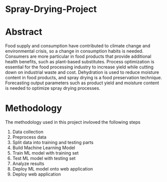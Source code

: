 # Spray-Drying-Project

# Abstract
<p>
Food supply and consumption have contributed to climate change and environmental crisis, so a change in consumption habits is needed. Consumers are more particular in food products that provide additional health benefits, such as plant-based substitutes. Process optimization is essential for the food processing industry to increase yield while cutting down on industrial waste and cost. Dehydration is used to reduce moisture content in food products, and spray drying is a food preservation technique. Forecasting output parameters such as product yield and moisture content is needed to optimize spray drying processes.
</p>

# Methodology

<p>
The methodology used in this project invloved the following steps
</p>

1. Data collection
2. Preprocess data
3. Split data into training and testing parts
4. Build Machine Learning Model
5. Train ML model with training set
6. Test ML model with testing set
7. Analyze results
8. Deploy ML model onto web application
9. Deploy web application






